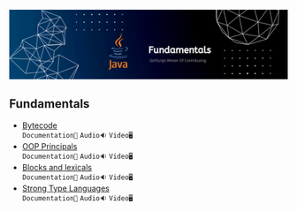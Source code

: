 ![Fundamentals](../Assets/Fundamentals.png)

## Fundamentals

- [Bytecode](./Fundamentals/Bytecode)<br>
  `Documentation📃`
  `Audio🔉`
  `Video🖥️`
- [OOP Principals](./Fundamentals/OOPs%20Principals)<br>
  `Documentation📃`
  `Audio🔉`
  `Video🖥️`
- [Blocks and lexicals](./Fundamentals/Blocks%20and%20Lexicals)<br>
  `Documentation📃`
  `Audio🔉`
  `Video🖥️`
- [Strong Type Languages](./Fundamentals/Strong%20Type%20Languages)<br>
  `Documentation📃`
  `Audio🔉`
  `Video🖥️`